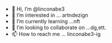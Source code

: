 - 👋 Hi, I’m @linconabe3
- 👀 I’m interested in ... artndezign
- 🌱 I’m currently learning ...nft
- 💞️ I’m looking to collaborate on ...dg,ett.
- 📫 How to reach me ... linconabe3-ig

<!---
linconabe3/linconabe3 is a ✨ special ✨ repository because its `README.md` (this file) appears on your GitHub profile.
You can click the Preview link to take a look at your changes.
--->
